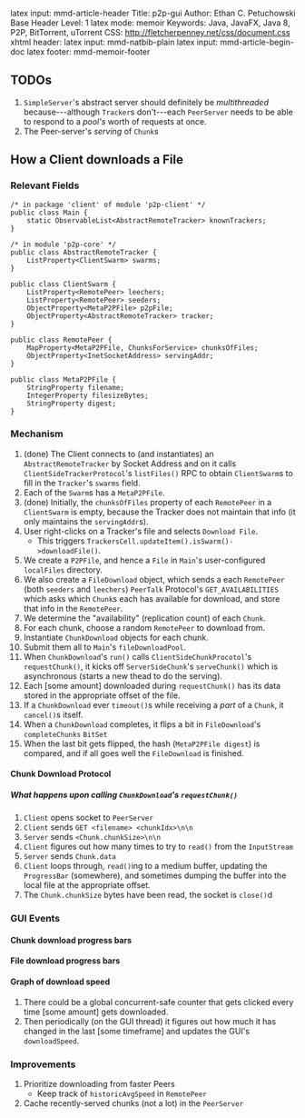 latex input:    mmd-article-header
Title:          p2p-gui
Author:         Ethan C. Petuchowski
Base Header Level:      1
latex mode:     memoir
Keywords:       Java, JavaFX, Java 8, P2P, BitTorrent, uTorrent
CSS:            http://fletcherpenney.net/css/document.css
xhtml header:   <script type="text/javascript" src="http://cdn.mathjax.org/mathjax/latest/MathJax.js?config=TeX-AMS-MML_HTMLorMML"></script>
latex input:    mmd-natbib-plain
latex input:    mmd-article-begin-doc
latex footer:   mmd-memoir-footer

## TODOs

1. `SimpleServer`'s abstract server should definitely be *multithreaded*
   because---although `Tracker`s don't---each `PeerServer` needs to be able to
   respond to a *pool's* worth of requests at once.
2. The Peer-server's *serving* of `Chunk`s

## How a Client downloads a File

### Relevant Fields

    /* in package 'client' of module 'p2p-client' */
    public class Main {
        static ObservableList<AbstractRemoteTracker> knownTrackers;
    }

    /* in module 'p2p-core' */
    public class AbstractRemoteTracker {
        ListProperty<ClientSwarm> swarms;
    }

    public class ClientSwarm {
        ListProperty<RemotePeer> leechers;
        ListProperty<RemotePeer> seeders;
        ObjectProperty<MetaP2PFile> p2pFile;
        ObjectProperty<AbstractRemoteTracker> tracker;
    }

    public class RemotePeer {
        MapProperty<MetaP2PFile, ChunksForService> chunksOfFiles;
        ObjectProperty<InetSocketAddress> servingAddr;
    }

    public class MetaP2PFile {
        StringProperty filename;
        IntegerProperty filesizeBytes;
        StringProperty digest;
    }

### Mechanism

1. (done) The Client connects to (and instantiates) an `AbstractRemoteTracker`
   by Socket Address and on it calls `ClientSideTrackerProtocol`'s
   `listFiles()` RPC to obtain `ClientSwarm`s to fill in the `Tracker`'s
   `swarms` field.
2. Each of the `Swarm`s has a `MetaP2PFile`.
2. (done) Initially, the `chunksOfFiles` property of each `RemotePeer` in a
   `ClientSwarm` is empty, because the Tracker does not maintain that info (it
   only maintains the `servingAddr`s).
3. User right-clicks on a Tracker's file and selects `Download File`.
    * This triggers `TrackersCell.updateItem().isSwarm()->downloadFile()`.
4. We create a `P2PFile`, and hence a `File` in `Main`'s user-configured
   `localFiles` directory.
4. We also create a `FileDownload` object, which sends a each `RemotePeer`
   (both `seeders` and `leechers`) `PeerTalk` Protocol's `GET_AVAILABILITIES`
   which asks which `Chunk`s each has available for download, and store that
   info in the `RemotePeer`.
5. We determine the "availability" (replication count) of each `Chunk`.
6. For each chunk, choose a random `RemotePeer` to download from.
7. Instantiate `ChunkDownload` objects for each chunk.
8. Submit them all to `Main`'s `fileDownloadPool`.
9. When `ChunkDownload`'s `run()` calls `ClientSideChunkProcotol`'s
   `requestChunk()`, it kicks off `ServerSideChunk`'s `serveChunk()` which is
   asynchronous (starts a new thead to do the serving).
10. Each [some amount] downloaded during `requestChunk()` has its data stored
    in the appropriate offset of the file.
11. If a `ChunkDownload` ever `timeout()`s while receiving a *part* of a
    `Chunk`, it `cancel()`s itself.
12. When a `ChunkDownload` completes, it flips a bit in `FileDownload`'s
    `completeChunks` `BitSet`
13. When the last bit gets flipped, the hash (`MetaP2PFile digest`) is
    compared, and if all goes well the `FileDownload` is finished.

#### Chunk Download Protocol

##### What happens upon calling `ChunkDownload`'s `requestChunk()`

1. `Client` opens socket to `PeerServer`
2. `Client` sends `GET <filename> <chunkIdx>\n\n`
3. `Server` sends `<Chunk.chunkSize>\n\n`
4. `Client` figures out how many times to try to `read()` from the
   `InputStream`
5. `Server` sends `Chunk.data`
6. `Client` loops through, `read()`ing to a medium buffer, updating the
   `ProgressBar` (somewhere), and sometimes dumping the buffer into the local
   file at the appropriate offset.
7. The `Chunk.chunkSize` bytes have been read, the socket is `close()`d

### GUI Events

#### Chunk download progress bars

#### File download progress bars

#### Graph of download speed

1. There could be a global concurrent-safe counter that gets clicked every time
   [some amount] gets downloaded.
2. Then periodically (on the GUI thread) it figures out how much it has changed
   in the last [some timeframe] and updates the GUI's `downloadSpeed`.

### Improvements

1. Prioritize downloading from faster Peers
    * Keep track of `historicAvgSpeed` in `RemotePeer`
2. Cache recently-served chunks (not a lot) in the `PeerServer`
